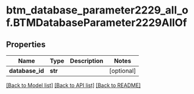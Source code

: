 # btm_database_parameter2229_all_of.BTMDatabaseParameter2229AllOf

## Properties
Name | Type | Description | Notes
------------ | ------------- | ------------- | -------------
**database_id** | **str** |  | [optional] 

[[Back to Model list]](../README.md#documentation-for-models) [[Back to API list]](../README.md#documentation-for-api-endpoints) [[Back to README]](../README.md)


